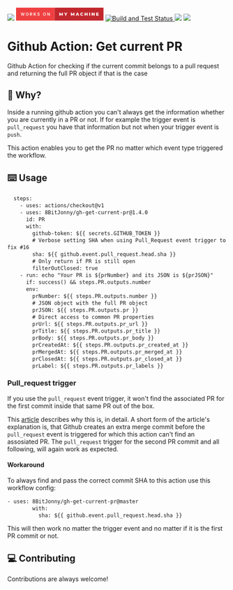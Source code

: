 <p align="left">
<img height="30px" src="https://forthebadge.com/images/badges/built-with-love.svg">
<img height="30px" src="https://github.com/8BitJonny/8BitJonny/blob/master/worksOnMyMachine.svg">
<a href="https://github.com/8BitJonny/gh-get-current-pr/actions/workflows/test.yml"><img src="https://github.com/8BitJonny/gh-get-current-pr/actions/workflows/test.yml/badge.svg" alt="Build and Test Status"></a><a href="https://github.com/8BitJonny/gh-get-current-pr/blob/master/package.json" alt="Version">
        <img src="https://img.shields.io/github/package-json/v/8BitJonny/gh-get-current-pr.svg" /></a>
<a href="https://github.com/8BitJonny/gh-get-current-pr/blob/master/LICENSE.md" alt="License">
        <img src="https://img.shields.io/github/license/8BitJonny/gh-get-current-pr.svg" /></a>
</p>


# Github Action: Get current PR

Github Action for checking if the current commit belongs to a pull request and returning the full PR object if that is the case

## :thinking: Why?

Inside a running github action you can't always get the information whether you are currently in a PR or not. If for example the trigger event is `pull_request` you have that information but not when your trigger event is `push`.

This action enables you to get the PR no matter which event type triggered the workflow.

## :keyboard: Usage

```
  steps:
    - uses: actions/checkout@v1
    - uses: 8BitJonny/gh-get-current-pr@1.4.0
      id: PR
      with:
        github-token: ${{ secrets.GITHUB_TOKEN }}
        # Verbose setting SHA when using Pull_Request event trigger to fix #16
        sha: ${{ github.event.pull_request.head.sha }}
        # Only return if PR is still open
        filterOutClosed: true
    - run: echo "Your PR is ${prNumber} and its JSON is ${prJSON}"
      if: success() && steps.PR.outputs.number
      env:
        prNumber: ${{ steps.PR.outputs.number }}
        # JSON object with the full PR object
        prJSON: ${{ steps.PR.outputs.pr }}
        # Direct access to common PR properties
        prUrl: ${{ steps.PR.outputs.pr_url }}
        prTitle: ${{ steps.PR.outputs.pr_title }}
        prBody: ${{ steps.PR.outputs.pr_body }}
        prCreatedAt: ${{ steps.PR.outputs.pr_created_at }}
        prMergedAt: ${{ steps.PR.outputs.pr_merged_at }}
        prClosedAt: ${{ steps.PR.outputs.pr_closed_at }}
        prLabel: ${{ steps.PR.outputs.pr_labels }}
```

### Pull_request trigger
If you use the `pull_request` event trigger, it won't find the associated PR for the first commit inside that same PR out of the box.

This [article](https://frontside.com/blog/2020-05-26-github-actions-pull_request/#how-does-pull_request-affect-actionscheckout) describes why this is, in detail.
A short form of the article's explanation is, that Github creates an extra merge commit before the `pull_request` event is triggered for which this action can't find an assosiated PR. The `pull_request` trigger for the second PR commit and all following, will again work as expected.

#### Workaround
To always find and pass the correct commit SHA to this action use this workflow config:
```
- uses: 8BitJonny/gh-get-current-pr@master
        with:
          sha: ${{ github.event.pull_request.head.sha }}
```
This will then work no matter the trigger event and no matter if it is the first PR commit or not.


## :computer: Contributing
Contributions are always welcome!
